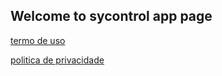 ## Welcome to sycontrol app page

[termo de uso](https://sycontrol.github.io/terms_and_conditions)

[politica de privacidade](https://sycontrol.github.io/privacy_policy)
